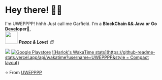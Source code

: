 <!-- Greeting -->
# Hey there! :wave::smiley:

<!--Introduction -->
I'm UWEPPPP! hhhh Just call me Garfield. I'm a **BlockChain && Java or Go Developer**:iphone:,
<br>
<img src="https://media.giphy.com/media/LnQjpWaON8nhr21vNW/giphy.gif" width="40"> <em><b>Peace & Love!</b> :blush:</em>

<!-- Your badges -->

<!-- Profile View Count -->
![](https://komarev.com/ghpvc/?username=UWEPPPP&style=flat)
[![Google Playstore](https://img.shields.io/badge/-Joy_Apps_Developers_Team-gray?style=flat&logo=Google-Play&logoColor=white)](https://play.google.com/store/apps/developer?id=Joy+Apps+Developers+Team&hl=en_IN)
[![Harlok's WakaTime stats](https://github-readme-stats.vercel.app/api/wakatime?username=UWEPPPP&style = Compact layout)](https://github.com/anuraghazra/github-readme-stats)


<!--
**UWEPPPP/UWEPPPP** is a ✨ _special_ ✨ repository because its `README.md` (this file) appears on your GitHub profile.

Here are some ideas to get you started:

- 🔭 I’m currently working on ...
- 🌱 I’m currently learning ...
- 👯 I’m looking to collaborate on ...
- 🤔 I’m looking for help with ...
- 💬 Ask me about ...
- 📫 How to reach me: ...
- 😄 Pronouns: ...
- ⚡ Fun fact: ...
-->

⭐️ From [UWEPPPP](https://github.com/UWEPPPP)
